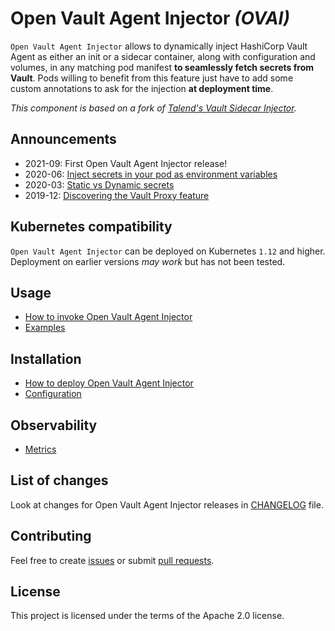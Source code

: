 
# Open Vault Agent Injector *(OVAI)*

`Open Vault Agent Injector` allows to dynamically inject HashiCorp Vault Agent as either an init or a sidecar container, along with configuration and volumes, in any matching pod manifest **to seamlessly fetch secrets from Vault**. Pods willing to benefit from this feature just have to add some custom annotations to ask for the injection **at deployment time**.

*This component is based on a fork of [Talend's Vault Sidecar Injector](https://github.com/Talend/vault-sidecar-injector).*

## Announcements

- 2021-09: First Open Vault Agent Injector release!
- 2020-06: [Inject secrets in your pod as environment variables](doc/announcements/Injecting-secrets-in-env.md)
- 2020-03: [Static vs Dynamic secrets](doc/announcements/Static-vs-Dynamic-Secrets.md)
- 2019-12: [Discovering the Vault Proxy feature](doc/announcements/Discovering-Vault-Proxy.md)

## Kubernetes compatibility

`Open Vault Agent Injector` can be deployed on Kubernetes `1.12` and higher. Deployment on earlier versions *may work* but has not been tested.

## Usage

- [How to invoke Open Vault Agent Injector](doc/Usage.md)
- [Examples](doc/Examples.md)

## Installation

- [How to deploy Open Vault Agent Injector](doc/Deploy.md)
- [Configuration](doc/Configuration.md)

## Observability

- [Metrics](doc/Metrics.md)

## List of changes

Look at changes for Open Vault Agent Injector releases in [CHANGELOG](CHANGELOG.md) file.

## Contributing

Feel free to create [issues](https://github.com/asaintsever/open-vault-agent-injector/issues) or submit [pull requests](https://github.com/asaintsever/open-vault-agent-injector/pulls).

## License

This project is licensed under the terms of the Apache 2.0 license.
